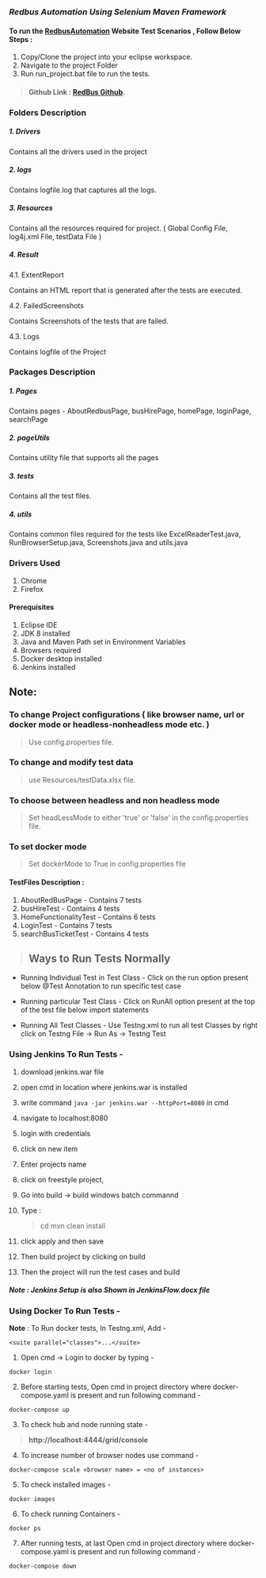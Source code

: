 ### _Redbus Automation Using Selenium Maven Framework_
#### To run the [RedbusAutomation](https://www.redbus.in/) Website Test Scenarios , Follow Below Steps :

1. Copy/Clone the project into your eclipse workspace.
2. Navigate to the project Folder
3. Run run_project.bat file to run the tests.

> #### Github Link :  [RedBus Github](https://github.com/prak20/Redbus_QA_Project).
### Folders Description
##### 1. Drivers
Contains all the drivers used in the project
##### 2. logs
Contains logfile.log that captures all the logs.
##### 3. Resources
Contains all the resources required for project. ( Global Config File, log4j.xml File, testData File )
##### 4. Result
4.1. ExtentReport

Contains an HTML report that is generated after the tests are executed.

4.2. FailedScreenshots

Contains Screenshots of the tests that are failed.

4.3. Logs

Contains logfile of the Project

### Packages Description
##### 1. Pages
Contains pages - AboutRedbusPage, busHirePage, homePage, loginPage, searchPage
##### 2. pageUtils
Contains utility file that supports all the pages
##### 3. tests
Contains all the test files.
#####  4. utils
Contains common files required for the tests like ExcelReaderTest.java, RunBrowserSetup.java,  Screenshots.java and utils.java

### Drivers Used
1. Chrome
2. Firefox

#### Prerequisites
1. Eclipse IDE
2. JDK 8 installed
3. Java and Maven Path set in Environment Variables
3. Browsers required 
4. Docker desktop installed 
5. Jenkins installed

## Note:
### To change Project configurations ( like browser name, url or docker mode or headless-nonheadless mode etc. )
>  Use config.properties file.

### To change and modify test data 
>use Resources/testData.xlsx file.

### To choose between headless and non headless mode
>Set headLessMode to either 'true' or 'false' in the config.properties file.
 
### To set docker mode
>Set dockerMode to True in config.properties file


#### TestFiles Description :
1. AboutRedBusPage - Contains 7  tests
2. busHireTest - Contains 4  tests
3. HomeFunctionalityTest - Contains 6  tests
4. LoginTest - Contains 7  tests
5. searchBusTicketTest - Contains 4  tests

> ## Ways to Run Tests Normally

- Running Individual Test in Test Class - Click on the run option present below @Test Annotation to run specific test case

- Running particular Test Class - Click on RunAll option present at the top of the test file below import statements

- Running All Test Classes - Use Testng.xml to run all test Classes by right click on Testng File -> Run As -> Testng Test

### Using Jenkins To Run Tests - 
1. download jenkins.war file
2. open cmd in location where jenkins.war is installed 
3. write command `java -jar jenkins.war --httpPort=8080` in cmd 
4. navigate to localhost:8080
5. login with credentials
6. click on new item
7. Enter projects name
8. click on freestyle project, 
9. Go into build -> build windows batch commannd
10. Type :

	> cd <project path>
	> mvn clean install 
	
11. click apply and then save
12. Then build project by clicking on build
13. Then the project will run the test cases and build

##### Note : Jenkins Setup is also Shown in JenkinsFlow.docx file



### Using Docker To Run Tests - 


**Note** : To Run docker tests, In Testng.xml, Add - 
 
```
<suite parallel="classes">...</suite>
```
 
1. Open cmd -> Login to docker by typing -

`docker login`

2. Before starting tests, Open cmd in project directory where docker-compose.yaml is present and run following command - 

`docker-compose up`

3. To check hub and node running state -

> **http://localhost:4444/grid/console**
 
4. To increase number of browser nodes use command -

`docker-compose scale <browser name> = <no of instances>`

5. To check installed images - 

`docker images`

6. To check running Containers -

`docker ps`

7.  After running tests, at last Open cmd in project directory where docker-compose.yaml is present and run following command - 

`docker-compose down`






